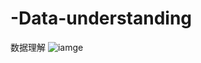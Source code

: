 # -Data-understanding
数据理解
![iamge](https://camo.githubusercontent.com/1924bdf0ea637c6868090cdf5e5a907af08e0527/687474703a2f2f7777772e71716f692e636e2f696d675f62697a68692f3133333237303431372e6a706567)
